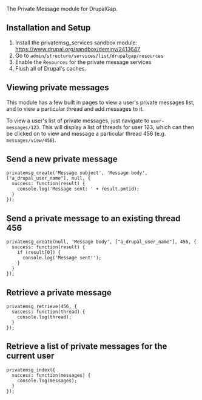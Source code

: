 The Private Message module for DrupalGap.

## Installation and Setup

1. Install the privatemsg_services sandbox module: https://www.drupal.org/sandbox/deminy/2413647
2. Go to `admin/structure/services/list/drupalgap/resources`
3. Enable the `Resources` for the private message services
4. Flush all of Drupal's caches.

## Viewing private messages

This module has a few built in pages to view a user's private messages list, and to view a particular thread and add messages to it.

To view a user's list of private messages, just navigate to `user-messages/123`. This will display a list of threads for user 123, which can then be clicked on to view and message a particular thread 456 (e.g. `messages/view/456`).

## Send a new private message
```
privatemsg_create('Message subject', 'Message body', ["a_drupal_user_name"], null, {
  success: function(result) {
    console.log('Message sent: ' + result.pmtid);
  }
});
```

## Send a private message to an existing thread 456
```
privatemsg_create(null, 'Message body', ["a_drupal_user_name"], 456, {
  success: function(result) {
    if (result[0]) {
      console.log('Message sent!');
    }
  }
});
```

## Retrieve a private message
```
privatemsg_retrieve(456, {
  success: function(thread) {
    console.log(thread);
  }
});
```

## Retrieve a list of private messages for the current user
```
privatemsg_index({
  success: function(messages) {
    console.log(messages);
  }
});
```
